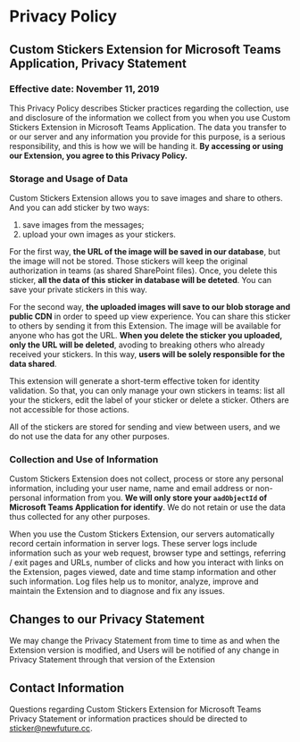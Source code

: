 # Privacy Policy

## Custom Stickers Extension for Microsoft Teams Application, Privacy Statement

### Effective date: November 11, 2019

This Privacy Policy describes Sticker practices regarding the
collection, use and disclosure of the information we collect from you
when you use Custom Stickers Extension in Microsoft Teams Application.
The data you transfer to or our server and any information you provide
for this purpose, is a serious responsibility, and this is how we will
be handing it.
**By accessing or using our Extension, you agree to this Privacy Policy.**

### Storage and Usage of Data

Custom Stickers Extension allows you to save images and share to others.
And you can add sticker by two ways:

1. save images from the messages;
2. upload your own images as your stickers.

For the first way, **the URL of the image will be saved in our database**, but the image will not be stored.
Those stickers will keep the original authorization in teams (as shared SharePoint files).
Once, you delete this sticker, **all the data of this sticker in database will be deteted**.
You can save your private stickers in this way.

For the second way, **the uploaded images will save to our blob storage and public CDN** in order to speed up view experience.
You can share this sticker to others by sending it from this Extension.
The image will be available for anyone who has got the URL.
**When you delete the sticker you uploaded, only the URL will be deleted**, avoding to breaking others who already received your stickers.
In this way, **users will be solely responsible for the data shared**.

This extension will generate a short-term effective token for identity validation.
So that, you can only manage your own stickers in teams: list all your the stickers, edit the label of your sticker or delete a sticker.
Others are not accessible for those actions.

All of the stickers are stored for sending and view between users, and we do not use the data for any other purposes.

### Collection and Use of Information

Custom Stickers Extension does not collect, process or store any
personal information, including your user name, name and email address
or non-personal information from you.
**We will only store your `aadObjectId` of Microsoft Teams Application for identify**.
We do not retain or use the data thus collected for any other purposes.

When you use the Custom Stickers Extension, our servers automatically
record certain information in server logs.
These server logs include information such as your web request, browser type and settings, referring / exit pages and URLs, number of clicks and how you interact with links on the Extension, pages viewed, date and time stamp
information and other such information.
Log files help us to monitor, analyze, improve and maintain the Extension and to diagnose and fix any issues.

## Changes to our Privacy Statement

We may change the Privacy Statement from time to time as and when the
Extension version is modified, and Users will be notified of any
change in Privacy Statement through that version of the Extension

## Contact Information

Questions regarding Custom Stickers Extension for Microsoft Teams Privacy Statement
or information practices should be directed to [sticker@newfuture.cc](mailto:sticker@newfuture.cc).
